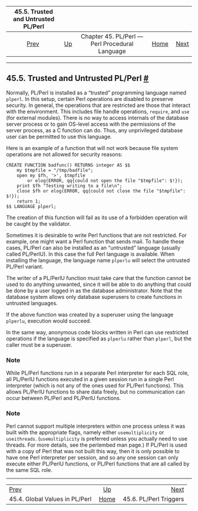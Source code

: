 <!--?xml version="1.0" encoding="UTF-8" standalone="no"?-->

|              45.5. Trusted and Untrusted PL/Perl             |                                                                    |                                                |                                                       |                                                        |
| :----------------------------------------------------------: | :----------------------------------------------------------------- | :--------------------------------------------: | ----------------------------------------------------: | -----------------------------------------------------: |
| [Prev](plperl-global.html "45.4. Global Values in PL/Perl")  | [Up](plperl.html "Chapter 45. PL/Perl — Perl Procedural Language") | Chapter 45. PL/Perl — Perl Procedural Language | [Home](index.html "PostgreSQL 17devel Documentation") |  [Next](plperl-triggers.html "45.6. PL/Perl Triggers") |

***

## 45.5. Trusted and Untrusted PL/Perl [#](#PLPERL-TRUSTED)

Normally, PL/Perl is installed as a “trusted” programming language named `plperl`. In this setup, certain Perl operations are disabled to preserve security. In general, the operations that are restricted are those that interact with the environment. This includes file handle operations, `require`, and `use` (for external modules). There is no way to access internals of the database server process or to gain OS-level access with the permissions of the server process, as a C function can do. Thus, any unprivileged database user can be permitted to use this language.

Here is an example of a function that will not work because file system operations are not allowed for security reasons:

    CREATE FUNCTION badfunc() RETURNS integer AS $$
        my $tmpfile = "/tmp/badfile";
        open my $fh, '>', $tmpfile
            or elog(ERROR, qq{could not open the file "$tmpfile": $!});
        print $fh "Testing writing to a file\n";
        close $fh or elog(ERROR, qq{could not close the file "$tmpfile": $!});
        return 1;
    $$ LANGUAGE plperl;

The creation of this function will fail as its use of a forbidden operation will be caught by the validator.

Sometimes it is desirable to write Perl functions that are not restricted. For example, one might want a Perl function that sends mail. To handle these cases, PL/Perl can also be installed as an “untrusted” language (usually called PL/PerlU). In this case the full Perl language is available. When installing the language, the language name `plperlu` will select the untrusted PL/Perl variant.

The writer of a PL/PerlU function must take care that the function cannot be used to do anything unwanted, since it will be able to do anything that could be done by a user logged in as the database administrator. Note that the database system allows only database superusers to create functions in untrusted languages.

If the above function was created by a superuser using the language `plperlu`, execution would succeed.

In the same way, anonymous code blocks written in Perl can use restricted operations if the language is specified as `plperlu` rather than `plperl`, but the caller must be a superuser.

### Note

While PL/Perl functions run in a separate Perl interpreter for each SQL role, all PL/PerlU functions executed in a given session run in a single Perl interpreter (which is not any of the ones used for PL/Perl functions). This allows PL/PerlU functions to share data freely, but no communication can occur between PL/Perl and PL/PerlU functions.

### Note

Perl cannot support multiple interpreters within one process unless it was built with the appropriate flags, namely either `usemultiplicity` or `useithreads`. (`usemultiplicity` is preferred unless you actually need to use threads. For more details, see the perlembed man page.) If PL/Perl is used with a copy of Perl that was not built this way, then it is only possible to have one Perl interpreter per session, and so any one session can only execute either PL/PerlU functions, or PL/Perl functions that are all called by the same SQL role.

***

|                                                              |                                                                    |                                                        |
| :----------------------------------------------------------- | :----------------------------------------------------------------: | -----------------------------------------------------: |
| [Prev](plperl-global.html "45.4. Global Values in PL/Perl")  | [Up](plperl.html "Chapter 45. PL/Perl — Perl Procedural Language") |  [Next](plperl-triggers.html "45.6. PL/Perl Triggers") |
| 45.4. Global Values in PL/Perl                               |        [Home](index.html "PostgreSQL 17devel Documentation")       |                                 45.6. PL/Perl Triggers |
